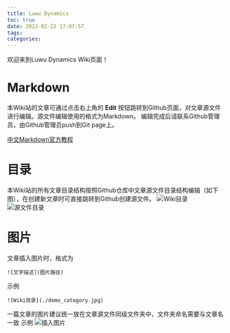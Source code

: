 ```yaml
---
title: Luwu Dynamics
toc: true
date: 2022-02-22 17:07:57
tags:
categories: 
---
```


欢迎来到Luwu Dynamics Wiki页面！

# Markdown
本Wiki站的文章可通过点击右上角的 **Edit** 按钮跳转到Github页面，对文章源文件进行编辑。源文件编辑使用的格式为Markdown。
编辑完成后请联系Github管理员，由Github管理员push到Git page上。

[中文Markdown官方教程](https://markdown.com.cn/ "中文Markdown官方教程")


# 目录
本Wiki站的所有文章目录结构按照Github仓库中文章源文件目录结构编辑（如下图），在创建新文章时可直接跳转到Github创建源文件。
![Wiki目录](demo_category.jpg)
![源文件目录](demo_md_category.jpg)

# 图片
文章插入图片时，格式为

`![文字描述](图片路径)`

示例

`![Wiki目录](./demo_category.jpg)`

一篇文章的图片建议统一放在文章源文件同级文件夹中，文件夹命名需要与文章名一致
示例
![插入图片](./picture_demo.jpg)


